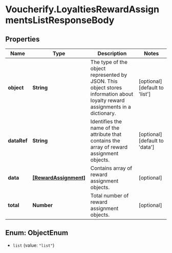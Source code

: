 # Voucherify.LoyaltiesRewardAssignmentsListResponseBody

## Properties

Name | Type | Description | Notes
------------ | ------------- | ------------- | -------------
**object** | **String** | The type of the object represented by JSON. This object stores information about loyalty reward assignments in a dictionary. | [optional] [default to &#39;list&#39;]
**dataRef** | **String** | Identifies the name of the attribute that contains the array of reward assignment objects. | [optional] [default to &#39;data&#39;]
**data** | [**[RewardAssignment]**](RewardAssignment.md) | Contains array of reward assignment objects. | [optional] 
**total** | **Number** | Total number of reward assignment objects. | [optional] 



## Enum: ObjectEnum


* `list` (value: `"list"`)




